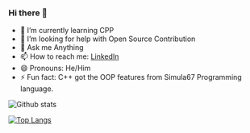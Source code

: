 ### Hi there 👋
<!--

**avinashbest/avinashbest** is a ✨ _special_ ✨ repository because its `README.md` (this file) appears on your GitHub profile.

-->

- 🌱 I’m currently learning CPP
- 🤔 I’m looking for help with Open Source Contribution
- 💬 Ask me Anything
- 📫 How to reach me: [LinkedIn](https://www.linkedin.com/in/avinashbest/)
- 😄 Pronouns: He/Him
- ⚡ Fun fact: C++ got the OOP features from Simula67 Programming language.

![Github stats](https://github-readme-stats.vercel.app/api?username=avinashbest)

[![Top Langs](https://github-readme-stats.vercel.app/api/top-langs/?username=avinashbest&layout=compact)](https://github.com/avinashbest/github-readme-stats)
